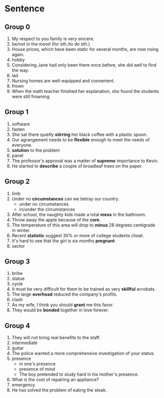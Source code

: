 # Sentence

## Group 0

1. My respect to you family is very sincere.
2. be/not in the mood (for sth./to do sth.)
3. House prices, which have been static for several months, are now rising again.
4. hobby
5. Considering Jane had only been there once before, she did well to find the way.
6. lad
7. Nursing homes are well-equipped and convenient.
8. frown
9. When the math teacher finished her explanation, she found the students were still frowning.

## Group 1

1. software
2. fasten
3. She sat there quietly **stirring** her black coffee with a plastic spoon.
4. Our agrangement needs to be **flexible** enough to meet the needs of everyone.
5. **solution** to the problem
6. panel
7. The professor's approval was a matter of **supreme** importance to Kevin.
8. He started to **describe** a couple of broadleaf trees on the paper.

## Group 2

1. limb
2. Under no **circumstances** can we betray our country.
   - under no circumstances
   - in/under the circumstances
3. After school, the naughty kids made a total **mess** in the bathroom.
4. Throw away the apple because of the **core**.
5. The temperature of this area will drop to **minus** 28 degrees centigrade in winter.
6. Recent **statistic** suggest 30% or more of college students cheat.
7. It's hard to see that the girl is six months **pregnant**.
8. sector

## Group 3

1. bribe
2. statue
3. cycle
4. It must be very difficult for them to be trained as very **skillful** acrobats.
5. The large **overhead** reduced the company's profits.
6. clash
7. As my wife, I think you should **grant** me this favor.
8. They would be **bonded** together in love forever.

## Group 4

1. They will not bring real benefits to the staff.
2. intermediate
3. guitar
4. The police wanted a more comprehensive investigation of your status.
5. presence
   - in one's presence
   - presence of mind
   - The boy pretended to study hard in his mother's presence.
6. What is the cost of repairing an appliance?
7. emergency
8. He has solved the problem of eating the steak.
